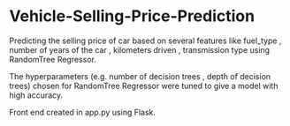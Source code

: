 # Vehicle-Selling-Price-Prediction
Predicting the selling price of car based on several features like fuel_type , number of years of the car , kilometers driven , transmission type using RandomTree Regressor.

The hyperparameters (e.g. number of decision trees , depth of decision trees) chosen for RandomTree Regressor were tuned to give a model with high accuracy.

Front end created in app.py using Flask.
